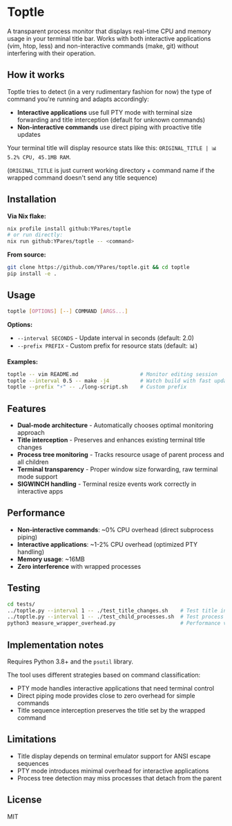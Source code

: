 # Toptle

A transparent process monitor that displays real-time CPU and memory usage in your terminal title bar. Works with both interactive applications (vim, htop, less) and non-interactive commands (make, git) without interfering with their operation.

## How it works

Toptle tries to detect (in a very rudimentary fashion for now) the type of command you're running and adapts accordingly:

- **Interactive applications** use full PTY mode with terminal size forwarding and title interception (default for unknown commands)
- **Non-interactive commands** use direct piping with proactive title updates

Your terminal title will display resource stats like this: `ORIGINAL_TITLE | 📊 5.2% CPU, 45.1MB RAM`.

(`ORIGINAL_TITLE` is just current working directory + command name if the wrapped command doesn't send any title sequence)

## Installation

**Via Nix flake:**
```bash
nix profile install github:YPares/toptle
# or run directly:
nix run github:YPares/toptle -- <command>
```

**From source:**
```bash
git clone https://github.com/YPares/toptle.git && cd toptle
pip install -e .
```

## Usage

```bash
toptle [OPTIONS] [--] COMMAND [ARGS...]
```

**Options:**
- `--interval SECONDS` - Update interval in seconds (default: 2.0)
- `--prefix PREFIX` - Custom prefix for resource stats (default: 📊)

**Examples:**
```bash
toptle -- vim README.md                    # Monitor editing session
toptle --interval 0.5 -- make -j4          # Watch build with fast updates
toptle --prefix "⚡" -- ./long-script.sh    # Custom prefix
```

## Features

- **Dual-mode architecture** - Automatically chooses optimal monitoring approach
- **Title interception** - Preserves and enhances existing terminal title changes
- **Process tree monitoring** - Tracks resource usage of parent process and all children
- **Terminal transparency** - Proper window size forwarding, raw terminal mode support
- **SIGWINCH handling** - Terminal resize events work correctly in interactive apps

## Performance

- **Non-interactive commands**: ~0% CPU overhead (direct subprocess piping)
- **Interactive applications**: ~1-2% CPU overhead (optimized PTY handling)
- **Memory usage**: ~16MB
- **Zero interference** with wrapped processes

## Testing

```bash
cd tests/
../toptle.py --interval 1 -- ./test_title_changes.sh    # Test title interception
../toptle.py --interval 1 -- ./test_child_processes.sh  # Test process monitoring
python3 measure_wrapper_overhead.py                     # Performance verification
```

## Implementation notes

Requires Python 3.8+ and the `psutil` library.

The tool uses different strategies based on command classification:

- PTY mode handles interactive applications that need terminal control
- Direct piping mode provides close to zero overhead for simple commands
- Title sequence interception preserves the title set by the wrapped command

## Limitations

- Title display depends on terminal emulator support for ANSI escape sequences
- PTY mode introduces minimal overhead for interactive applications
- Process tree detection may miss processes that detach from the parent

## License

MIT
